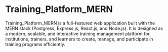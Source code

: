 ﻿# Training_Platform_MERN
Training_Platform_MERN is a full-featured web application built with the MERN stack (Postgress, Express.js, React.js, and Node.js). It is designed as a modern, scalable, and interactive training management platform for institutions, trainers, and learners to create, manage, and participate in training programs efficiently.
